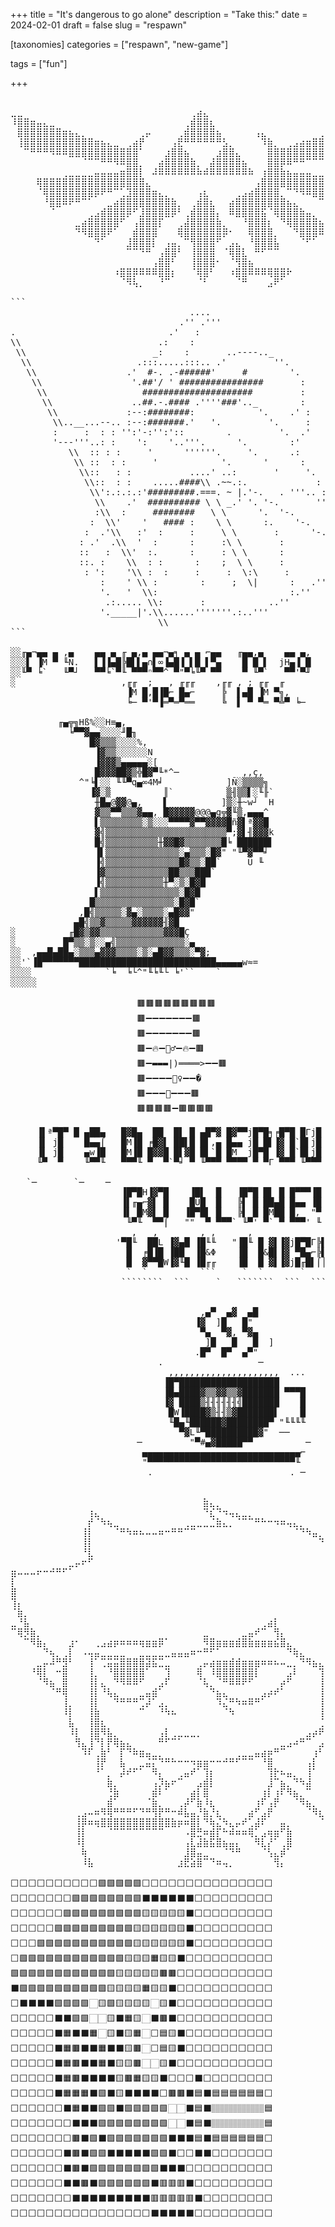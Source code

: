 +++
title = "It's dangerous to go alone"
description = "Take this:"
date = 2024-02-01
draft = false
slug = "respawn"

[taxonomies]
categories = ["respawn", "new-game"]

tags = ["fun"]

+++

<pre>

⣀⣀⠀⠀⠀⠀⠀⠀⠀⠀⠀⠀⠀⠀⠀⠀⠀⠀⠀⠀⠀⠀⠀⠀⠀⠀⠀⠀⢀⣴⣄⠀⠀⠀⠀⠀⠀⠀⠀⠀⠀⠀⠀⠀⠀⠀⠀⠀⠀⠀⠀⠀⠀⠀⠀⠀⠀⠀⢀⣀
⠸⣿⣿⣶⣤⣄⣀⠀⠀⠀⠀⠀⠀⠀⠀⠀⠀⠀⠀⠀⠀⠀⠀⠀⠀⠀⠀⢀⣾⣿⣿⣆⠀⠀⠀⠀⠀⠀⠀⠀⠀⠀⠀⠀⠀⠀⠀⠀⠀⠀⠀⠀⠀⢀⣀⣤⣶⣿⣿⡏
⠀⣿⣿⣿⣿⣿⣿⣿⣶⣦⣄⡀⠀⠀⠀⠀⠀⠀⠀⠀⢀⡤⠀⠀⠀⠀⢀⣾⣿⣿⣿⣿⣦⠀⠀⠀⠀⠀⢠⣄⠀⠀⠀⠀⠀⠀⠀⠀⢀⣠⣤⣶⣿⣿⣿⣿⣿⣿⣿⠁
⠀⢸⣿⣿⣿⣿⣿⣿⣿⣿⣿⣿⣿⣶⣦⣄⣀⠀⢀⣴⡟⠀⠀⠀⠀⢠⣟⠛⠛⠛⠛⠛⠛⣣⡀⠀⠀⠀⠀⠹⣷⡀⠀⢀⣠⣴⣶⣿⣿⣿⣿⣿⣿⣿⣿⣿⣿⣿⡏⠀
⠀⠀⠉⠛⠛⠛⠻⠿⠿⣿⣿⣿⣿⣿⣿⣿⣿⣿⣿⣿⠁⠀⠀⠀⣰⣿⣿⣦⠀⠀⠀⠀⣰⣿⣿⣄⠀⠀⠀⠀⣿⣿⣿⣿⣿⣿⣿⣿⣿⣿⣿⠿⠿⠿⠛⠛⠛⠉⠁⠀
⠀⠀⠀⠀⠀⠀⠀⠀⠀⠀⠀⠈⠉⠉⠛⠛⠻⠿⣿⣿⡀⠀⠀⣴⣿⣿⣿⣿⣷⡀⠀⣼⣿⣿⣿⣿⣦⠀⠀⠀⣿⣿⡿⠿⠛⠛⠉⠉⠉⠀⠀⠀⠀⠀⠀⠀⠀⠀⠀⠀
⠀⠀⠀⠀⠀⠀⠀⠀⢀⣀⣀⣀⣀⣤⣤⣤⣤⣶⣿⣿⡇⠀⠼⠿⠿⠿⠿⠿⠿⠷⠾⠿⠿⠿⠿⠿⠿⠷⠀⢰⣿⣿⣷⣦⣤⣤⣤⣀⣀⣀⣀⡀⠀⠀⠀⠀⠀⠀⠀⠀
⠀⠀⠀⠀⢿⣿⣿⣿⣿⣿⣿⣿⣿⣿⣿⣿⣿⣿⣿⣿⣿⣄⠀⠀⠀⠀⠀⠀⠀⠀⠀⠀⠀⠀⠀⠀⠀⠀⢠⣿⣿⣿⣿⣿⣿⣿⣿⣿⣿⣿⣿⣿⣿⣿⣿⣿⠀⠀⠀⠀
⠀⠀⠀⠀⠈⢿⣿⣿⣿⣿⣿⣿⣿⡿⠟⠛⠉⢁⣹⣿⣿⣿⣶⣄⡀⠀⠀⠀⠀⢠⣆⠀⠀⠀⠀⢀⣠⣴⣿⣿⣿⣿⡀⠉⠙⠻⠿⣿⣿⣿⣿⣿⣿⣿⣿⠃⠀⠀⠀⠀
⠀⠀⠀⠀⠀⠘⣿⣿⠿⠟⠛⠉⠁⠀⠀⣀⣴⣿⣿⣿⣿⣿⣿⣿⣿⣷⡀⠀⢀⣾⣿⣆⠀⠀⣴⣿⣿⣿⣿⣿⣿⣿⣿⣦⣄⠀⠀⠀⠉⠛⠻⠿⣿⣿⠇⠀⠀⠀⠀⠀
⠀⠀⠀⠀⠀⠀⠈⠀⠀⠀⠀⠀⢀⣠⣾⣿⣿⣿⡿⠋⣸⣿⣿⣿⣿⡿⠃⢀⣾⣿⣿⣿⡄⠀⠿⣿⣿⣿⣿⣯⠈⢿⣿⣿⣿⣷⣤⡀⠀⠀⠀⠀⠀⠉⠀⠀⠀⠀⠀⠀
⠀⠀⠀⠀⠀⠀⠀⠀⠀⠀⣀⣴⣿⣿⣿⣿⣿⠋⠀⢠⣿⣿⣿⡏⠀⠀⢀⣼⣿⣿⣿⣿⣷⡀⠀⠀⠘⣿⣿⣿⡆⠀⠙⢿⣿⣿⣿⣿⣦⣄⠀⠀⠀⠀⠀⠀⠀⠀⠀⠀
⠀⠀⠀⠀⠀⠀⠀⠀⠀⠀⠙⠻⣿⣿⣿⠟⠁⠀⠀⣾⣿⣿⣿⠀⠀⠀⢿⣿⣿⣿⣿⣿⣿⡿⠂⠀⠀⢿⣿⣿⣿⡀⠀⠀⠙⣿⣿⣿⠿⠋⠀⠀⠀⠀⠀⠀⠀⠀⠀⠀
⠀⠀⠀⠀⠀⠀⠀⠀⠀⠀⠀⠀⠀⠙⠁⠀⠀⠀⣸⣿⣿⣿⡇⠀⢠⣤⡀⠉⢻⣿⣿⣿⠋⠀⣠⣄⠀⠘⣿⣿⣿⣧⠀⠀⠀⠈⠋⠁⠀⠀⠀⠀⠀⠀⠀⠀⠀⠀⠀⠀
⠀⠀⠀⠀⠀⠀⠀⠀⠀⠀⠀⠀⠀⠀⠀⠀⠀⠀⠉⠉⠙⠛⠀⢠⣿⣿⠃⠀⢸⣿⣿⣿⠀⠈⢿⣿⣇⠀⠛⠋⠉⠉⠀⠀⠀⠀⠀⠀⠀⠀⠀⠀⠀⠀⠀⠀⠀⠀⠀⠀
⠀⠀⠀⠀⠀⠀⠀⠀⠀⠀⠀⠀⠀⠀⠀⠀⠀⠀⠀⠀⠀⠀⢠⣿⣿⠃⠀⠀⢸⣿⣿⣿⠂⠀⠈⢻⣿⣦⠀⠀⠀⠀⠀⠀⠀⠀⠀⠀⠀⠀⠀⠀⠀⠀⠀⠀⠀⠀⠀⠀
⠀⠀⠀⠀⠀⠀⠀⠀⠀⠀⠀⠀⠀⠀⠀⠀⠰⣿⣿⡿⠿⠿⠿⣿⣿⡆⠀⠀⠈⢿⣿⠃⠀⠀⠰⣿⣿⠿⠿⠿⢿⣿⣿⠗⠀⠀⠀⠀⠀⠀⠀⠀⠀⠀⠀⠀⠀⠀⠀⠀
⠀⠀⠀⠀⠀⠀⠀⠀⠀⠀⠀⠀⠀⠀⠀⠀⠀⠈⠻⢧⡀⠀⠀⠘⠉⠀⠀⠀⠀⠈⠃⠀⠀⠀⠀⠈⠛⠀⠀⠀⣠⠟⠁⠀⠀⠀⠀⠀⠀⠀⠀⠀⠀⠀⠀⠀⠀⠀⠀⠀

```
                                  ....
                                .'' .'''
.                             .'   :
\\                          .:    :
 \\                        _:    :       ..----.._
  \\                    .:::.....:::.. .'         ''.
   \\                 .'  #-. .-######'     #        '.
    \\                 '.##'/ ' ################       :
     \\                  #####################         :
      \\               ..##.-.#### .''''###'.._        :
       \\             :--:########:            '.    .' :
        \\..__...--.. :--:#######.'   '.         '.     :
        :     :  : : '':'-:'':'::        .         '.  .'
        '---'''..: :    ':    '..'''.      '.        :'
           \\  :: : :     '      ''''''.     '.      .:
            \\ ::  : :     '            '.      '      :
             \\::   : :           ....' ..:       '     '.
              \\::  : :    .....####\\ .~~.:.             :
               \\':.:.:.:'#########.===. ~ |.'-.   . '''.. :
                \\    .'  ########## \ \ _.' '. '-.       '''.
                :\\  :     ########   \ \      '.  '-.        :
               :  \\'    '   #### :    \ \      :.    '-.      :
              :  .'\\   :'  :     :     \ \       :      '-.    :
             : .'  .\\  '  :      :     :\ \       :        '.   :
             ::   :  \\'  :.      :     : \ \      :          '. :
             ::. :    \\  : :      :    ;  \ \     :           '.:
              : ':    '\\ :  :     :     :  \:\     :        ..'
                 :    ' \\ :        :     ;  \|      :   .'''
                 '.   '  \\:                         :.''
                  .:..... \\:       :            ..''
                 '._____|'.\\......'''''''.:..'''
                            \\
```

░░╓▄¬▄▄ ▄ ,▄    ▄▄ ▄ ╓ ▄,▄ ▄▄¬▄╕ ▄ ▄ ⌐▄▄   ╓▄▄,▄    ▄▄ ▄,   ,▄j∩░░▄░▄░▄▄▄░░░░░░░
░░░▌ ▐M ▀ ╙N.   ▌▐▐▄█╠█▌▌▄∩▌∞▐▄█▐ ▌█ ▌▀▄    █ █ ▌  jH▄▐ █   ▌▐@▌░▐░███▌█N░░░░░░░
░░╙▀ ╘`   ╙▀┘   ▀▀╘`▀╙ ▀▀▀ⁿ▀▀^ ▀"▀╘╙▀ ▀▀    ▀ ╙▀`   ▀▀'▀╜   ▀╙░▀▀└▀▀▀░▀▀▀░░░░░░░
░                    ,╓╓  ;   , ╓╓╓    ,╓╓ , ; ╓╓  ╓            ░░░░░░░░░░░░░░░░
                      ▐M █,█▐█⌐ █▄⌐     ╠  ▌▄█ ▐M ▀╗,           ░░░░░░░░░░░░░░░░
                      ╘─ ▀'▀▐═▀═▀══     ╚  ▌ ▀ ▀═ ▀╩▀ ╘─         ░░░░░░░░░░░░░░░
                                                                 ░░░░░░░░░░░░░░░
         ╓▄╦╗Hß%░░H≡▄,                                           ░░░░░░░░░░░░░░░
           ╘▀▀▓▄▄░░░░╜█╖                                          ░░░░░░░░░░░░░░
               █▓▒▒▒░░░░%,                                        ░░░░░░░░░░░░░░
                ▐▓▒▒░░░░░░N                                       ░░░░░░░░░░░░░░
                ▐▓▓▓▒▄▄▄▄▄░[                                      ░░░░░░░░░░░░░░
                █▓▓▓██▓▒╬█▓▀╙*^─            ,,ç,                  ░░░░░░░░░░░░░░
             ^"╘▌░░ ╙╙▀q▄∞4M╛            ]Ñ░▒▒▒▒╗                 ░░░░░░░░░░░░░░
               ▐▓░▒          ║`          ▒╢▒▒▌░╙╟`                 ░░░░░░░░░░░░░
                ╫█▄@▓▓@▄,    ▌          ]▒░╫~w┘  H                ░░░░░░░░░░░░░░
                ▓▒▒▀▀▒▒▒▓▄▄, █▓▓▓▓▓@@@▄g╦▓╙▒,▄▄▄^                 ░░░░░░░░░░░░░░
                ▌▒▒▒▒▒▒▒▒░▒░░░▀▀▀▀▓▀▀▓▓▓▓█ñ▓▌ª▓▓█                 ░░░░░░░░░░░░░░
                ▓╣▒▒▒▒▒▒▒▒▒▒▒▒▒▒▒▒▒▒▒▒▒▒▒▀;▓▌╢▓▓▓k                ░░░░░░░░░░░░░░
                █╣▒▒▒▒▒▒▒▒▒▒╫▓▓█▓▒▒▒▒▒▒▒█╘ ██████▌                ░░░░░░░░░░░░░░
                ▐▌▒▒▒▒▒▒▒▒▒▒▒▒▒▒░▄▒▒▒░█▓" "╙▀▓▀▀╛                 ░░░░░░░░░░░░░░
                ▐╣▒▒▒▒▒▒▒▒▒▒▒▒▒▒█▓▒▒░██`     Ü ╙                  ░░░░░░░░░░░░░░
                ▐▓▒▒▒▒▒▒▒▒▒▒▒▒██▒▒▒███`                           ░░░░░░░░░░░░░░
                ▐╣▒▒▒▒▒▒▒▒▒▒▒╫▀░▒░█▓█                             ,▄██▄▄▄░░░░░░░
                ▌▒▒▒▒▒▒▒▒▒▒▒▒▒▒▒░█▓█                              ╓▀▀█████░░░░░░
               █▒▒▒▒▒▒▒▒▒▒▒▒▒▒▒░█▓█`                            ░M w ╠▀███▀░░░░░
             ,█╣▒▒▒▒▒░▓▄░▒▒▒▒░▄█▓▓"                             ░)   ╚███▀░░░░░░
            ▄█╣▒▒▓▒▒▒▒▒▓▓▓▓▓▓╢▓█                              ░░░▐█╨▓█▓█░░░░░░░░
░          ╓█▓▒▓▓▒▒▒▒▒▒▒▒▒▒▒▒▓▓▓█Ç                            ░░░█▓█▓▓██▌░░░░░░░
░         █▀▒▒░▒░░▄╣▒▒▒▒▒▒▒▒▒▒▒▒▒░▄                          ░░░▐████████▄░░░░░░
░░  ,▄▄█▄██▄░▒▒▒▄▓▓▓▒▒▒▒░▒░▄█▓▓▒▒▒░▀▓;                      ░░░░▀░▐▓▓▓▓████░░░░░
░░'`▐█▀▀▀▀▀▀▀██████████████████████████▄▄▄▄▄w≈=             ░░░░░;░▒░░░░░░░░░░░░
░░░░              `╘  ╘└^"╙╘╙└ ╘'``    `                    ░░░░░░░░░░░░░░░░░░░░
░░░░░                                                       ░░░░░░░░░░░░░░░░░░░░

                        🟫🟫🟫🟫🟫🟫🟫🟫🟫
                        🟫➖➖➖➖➖➖➖🟫
                        🟫➖➖➖➖➖➖➖🟫
                        🟫➖🔥➖🧙‍♂️➖🔥➖🟫
                        🟫➖▬▬▬|)════>➖➖🟫
                        🟫➖➖➖➖🧚‍♀️➖➖�
                        🟫➖➖➖🧝➖➖➖🟫
                        🟫🟫🟫🟫➖🟫🟫🟫🟫

     ▐▌ª▀█▀ █ ▄██▄   █▓█▄  ██  █▌ █ ▄█▀▓ █▓▀▀j█▀█╕╒█▀█ █Γj█ █▀█╕   ▀█▀Γ▄█▀▄
     ▐▌ j█    █▄▄⌠   █M▐█ ╒█▓▌ ██▌█ █▌,▄ █▄▄ j█ █▌▐▓ █`█▌j█ █▄▄,    █  █▌j█
     ▐▌ j█    ▄w▐█   █M▐█ █▓▓█ █▌▓█ █▌`█ █M  j█▀█ ▐▓ █`█▌j█ ▄ ▓▌    █  █▌j█
     ╙▀  ▀    ╙▀▀╙   ▀▀▀╙ ▀  ▀`▀╛ ▀ ╙▀▀▀ ▀▀▀▀ ▀ ▀Γ ▀▀▀ ╙▀▀▀ ▀▀▀`    ▀  ╙▀▀▀

   `─       `─    ─                                          .        ─    ─
                     ▐█▀█H▐▓▀█    ▐█▌  █   ▐█▀█ █▌ █ █▀▀▀▐█  `
                     ▐▌╓▄⌐▓▌ █    █Ü█  █   ╠▌ █ ██▄█ █▄▄ ▐█
                     ▐▌ █M▓▌ █   ▐█▀█▌ █   ╠▌ █ █M██ █,  "▀
                      ╙▀╙  ▀▀⌠   ""  ▀ ▀▀▀` ╙▀' ▀` ▀ ▀▀▀' ╙
                       ,   ,        , ,      ,
                    '▀█╙  ██L ▐▓▄█ ▐█╙╙   "▐█╙ █ ▓▌▐▓j█▀█Γ╠▌
                      █  ╒█▐█ ▐██  ▐█&Φ    ▐█  █&█▌▐▓ ▀█▄⌐╠▌
                      █  ▓▀▀█W▐▓╙█ ▐█╓╓    ▐█  █ ▓▌▐▓j█╓█▌⌠│
                      `  `          ```     `  `       `
                     ````````  ```     `   ```````  ```  ```


                                    ,▄▀  ▄▓  ▄█
                                   ▐▓  ]█   █"
                                    ▀▄  ▀▓, ▀▓▄
                                     ]█   █   █  ]
                                   .█▀  █▀  ▄▀"
                            .                  ─
                              ,,,,,,,,,,,,,,,,,,,,,  ...
                             ▐█▀███████████████████
                             ▐█▄████▓▒▒▓▓▒▒▓███████ ▀▀▀█
                             ▐▓ ████▒╢╢╢╢╢╢╣███████    █
                              █W▐████▓▒╢╢▒▓███████▌    █
                              ╙█▄╙██████▓████████▀ "╙╙╙╙
                                ▀▓L╙▀██████████▓"  ──
                        ─         "▀#▄▓█████▀▀          ─
                         ▄▄▄▄▄▄▄▄▄▄▄▄▄▄▄▄▄▄▄▄▄▄▄▄▄▄▄▄▄▄⌐
                         "▀▀▀▀▀▀▀▀▀▀▀▀▀▀▀▀▀▀▀▀▀▀▀▀▀▀▀▀╙
                          .                          . ─


⠀⠀⠀⠀⠀⠀⠀⠀⠀⠀⠀⠀⠀⠀⠀⠀⠀⠀⠀⠀⠀⠀⠀⠀⠀⠀⠀⠀⠀⠀⣷⣄⡀⠀⠀⠀⠀⠀⠀⠀⠀⠀⠀⠀⠀⠀⠀⠀⠀⠀⠀⠀⠀⠀⠀⠀⠀⠀⠀⠀⠀
⠀⠀⠀⠀⠀⠀⠀⠀⠀⠀⠀⠀⢰⣄⠀⠀⠀⠀⠀⠀⠀⠀⠀⠀⠀⠀⠀⠀⠀⠀⠙⣎⠙⠲⢤⣄⣀⡀⠀⠀⠀⠀⠀⠀⠀⠀⠀⠀⠀⠀⠀⠀⠀⠀⠀⠀⠀⠀⠀⠀⠀
⠀⠀⠀⠀⠀⠀⠀⠀⠀⠀⠀⠀⡞⠈⠳⢦⣀⠀⠀⠀⠀⠀⠀⠀⠀⠀⠀⢀⣀⣀⣀⣈⣷⣄⡀⠈⠉⠉⠛⠓⠒⠲⠶⢤⣄⡀⠀⠀⠀⠀⠀⠀⠀⠀⠀⠀⠀⠀⠀⠀⠀
⠀⠀⠀⠀⠀⠀⠀⠀⠀⠀⠀⢸⡇⠀⠀⠀⠈⠛⠳⠶⠦⠤⠤⠶⠒⠛⠛⠉⠉⠀⠀⠀⠀⠀⠀⠀⠀⠀⠀⠀⠀⠀⠀⠀⠈⠙⠳⣤⡀⠀⠀⠀⠀⠀⠀⠀⠀⠀⠀⠀⠀
⠀⠀⠀⠀⠀⠀⠀⠀⠀⠀⠀⢸⡇⠀⠀⠀⠀⠀⠀⠀⠀⠀⠀⠀⠀⠀⠀⠀⠀⠀⠀⠀⠀⠀⠀⠀⠀⠀⠀⠀⠀⠀⠀⠀⠀⠀⠀⠀⠙⢦⡀⠀⠀⠀⠀⠀⠀⠀⠀⠀⠀
⠀⠀⠀⠀⠀⠀⠀⠀⠀⠀⠀⠘⣇⠀⠀⠀⠀⠀⠀⠀⠀⠀⠀⠀⠀⠀⠀⠀⠀⠀⠀⠀⠀⠀⠀⠀⠀⠀⠀⠀⠀⠀⠀⠀⠀⠀⠀⠀⠀⠀⠙⢦⡀⠀⡀⠀⠀⠀⠀⠀⠀
⠀⠀⠀⠀⠀⠀⠀⠀⠀⣀⡤⠖⠋⠀⠀⠀⠀⠀⠀⠀⠀⠀⠀⠀⠀⠀⠀⠀⠀⠀⠀⠀⠀⠀⠀⠀⠀⠀⠀⠀⠀⠀⠀⠀⠀⠀⠀⠀⠀⠀⠀⠀⠻⣴⣷⠀⠀⠀⠀⠀⠀
⣶⠤⠤⠤⠖⠒⠚⠛⠋⠁⠀⠀⠀⠀⠀⠀⠀⠀⠀⠀⠀⠀⠀⠀⠀⠀⠀⠀⠀⠀⠀⠀⠀⠀⠀⠀⠀⠀⠀⠀⠀⠀⠀⠀⠀⠀⠀⠀⠀⠀⠀⠀⠀⢻⠘⡇⠀⠀⠀⠀⠀
⡇⠀⠀⠀⠀⠀⠀⠀⠀⠀⠀⠀⠀⠀⠀⠀⠀⠀⠀⠀⠀⠀⠀⠀⠀⠀⠀⠀⠀⠀⠀⠀⠀⠀⠀⠀⠀⠀⠀⠀⠀⠀⠀⠀⠀⠀⠀⠀⠀⠀⠀⠀⠀⢸⡆⠸⡆⠀⠀⢀⠀
⣿⠀⠀⠀⠀⠀⠀⠀⠀⠀⠀⠀⠀⠀⠀⠀⠀⠀⠀⠀⠀⠀⠀⠀⠀⠀⠀⠀⠀⠀⠀⠀⠀⠀⠀⠀⠀⠀⠀⠀⠀⠀⠀⠀⠀⠀⠀⠀⠀⠀⠀⠀⠀⢸⠇⠀⢳⠀⢀⣾⠀
⢹⡄⠀⠀⠀⠀⠀⠀⠀⠀⠀⠀⠀⠀⠀⠀⠀⠀⠀⠀⠀⠀⠀⠀⠀⠀⠀⠀⠀⠀⠀⠀⠀⠀⠀⠀⠀⠀⠀⠀⠀⠀⠀⠀⠀⠀⠀⠀⠀⠀⠀⠀⠀⠀⠀⠀⢸⣠⠞⣾⠀
⠈⣷⡀⠀⠀⠀⠀⠀⠀⠀⠀⠀⠀⠀⠀⠀⠀⠀⠀⠀⠀⠀⠀⠀⠀⠀⠀⠀⠀⠀⠀⠀⠀⠀⠀⠀⠀⠀⠀⠀⠀⠀⠀⠀⠀⠀⠀⠀⠀⠀⠀⠀⠀⠀⠀⠀⢸⠋⣴⠃⠀
⣀⠘⣧⠀⠀⠀⠀⠀⠀⠀⠀⠀⠀⠀⠀⠀⠀⠀⠀⠀⠀⠀⠀⠀⠀⠀⠀⠀⠀⠀⠀⠀⠀⠀⠀⠀⠀⠀⠀⢀⣴⡇⠀⠀⠀⠀⠀⠀⠀⠀⠀⠀⠀⠀⠀⠀⣸⡶⠃⠀⠀
⠉⢿⡻⣷⡀⠀⠀⠀⠀⠀⠀⠀⠀⠀⠀⠀⠀⠀⠀⠀⠀⠀⠀⠀⠀⠀⠀⠀⠀⠀⣀⠀⠀⠀⠀⠀⣀⣤⠞⠉⠀⢻⡄⠀⠀⠀⠀⠀⠀⠀⠀⠀⠀⠀⠀⣰⣿⠀⠀⠀⠀
⠀⠀⠉⠻⣷⡄⠀⠀⠀⣰⠂⠀⠀⢀⣠⣴⡶⠶⠶⠶⢶⣶⣶⡿⠁⠀⠀⠀⠀⠀⠻⣿⣶⣶⣶⣾⣿⣷⣶⣶⣶⣮⣿⣄⠀⠀⠀⠀⠀⠀⠀⠀⠀⠀⠀⠀⠈⣧⠀⠀⠀
⠀⠀⠀⠀⠀⠙⢦⡀⢀⡇⠀⠠⢤⣤⣀⣀⣀⣀⠀⠀⣀⣀⣀⣀⣀⣤⣤⣤⠶⠒⠛⠋⠁⠀⠀⠀⠀⠀⠀⠀⠀⠀⠀⠙⢷⣄⠀⠀⠀⠀⠀⠀⡄⠀⠀⠀⠀⢸⡄⠀⠀
⠀⠀⠀⠀⣀⡤⠼⠛⣻⠃⠀⠀⢸⠁⢉⣭⣭⣿⣿⣿⣿⣽⣯⣉⣀⠀⠀⠀⠀⢀⡤⣴⣶⣶⣾⣾⣶⣶⣶⠶⠶⠦⠤⣀⡀⠙⠻⣦⣄⡆⠀⠀⣿⣀⠀⠀⠀⢸⠃⠀⠀
⠀⠀⠀⠘⢿⡇⠀⠒⣿⠀⠀⠀⢸⡀⠀⠘⣿⣿⣿⣿⣿⠁⠀⠀⢹⠀⠀⠀⠀⢿⠀⠸⣿⣿⣿⣿⣿⣿⡇⠀⠀⠀⠀⣠⠇⠀⠀⠀⢹⡇⠀⠀⢿⡉⠙⠲⠶⠾⢤⣀⡀
⠀⠀⠀⠀⠈⠻⣦⠀⣿⠀⠀⠀⢸⡇⣄⠀⠙⠻⠿⠿⠋⠀⠀⣠⠏⠀⠀⠀⠀⠈⢧⡀⠈⠛⠿⠿⠟⠋⠀⠀⠀⠀⡴⠋⠀⠀⠀⠀⢸⡇⠀⠀⢸⠛⠓⠒⠂⠀⢀⡿⠃
⠀⠀⠀⠀⠀⠀⠈⠛⢿⠀⠀⠀⢸⡇⠘⢧⣄⠀⠀⠀⣀⣤⣾⠁⠀⠀⠀⠀⠀⠀⠀⠙⣦⣄⠀⠀⠀⠀⠀⣠⡴⠞⠁⠀⠀⠀⠀⠀⢸⡇⠀⠀⢸⡇⠀⠀⣠⡴⠛⠀⠀
⠀⠀⠀⠀⠀⠀⠀⠀⢸⡀⠀⠀⢸⡇⠀⠀⠙⠛⠛⠛⢉⡼⠁⣠⡀⠀⠀⠀⠀⠀⠀⠀⠹⣌⠛⠳⠶⠿⠛⠁⠀⠀⠀⠀⠀⠀⠀⠀⢸⡇⠀⠀⢸⡷⠖⢛⡟⠀⠀⠀⠀
⠀⠀⠀⠀⠀⠀⠀⠀⠸⡇⠀⠀⢸⣷⠀⠀⠀⠀⠀⠀⠉⠀⠀⠘⠳⠦⠀⠀⠀⠀⠀⠀⠀⠈⠳⠀⠀⠀⠀⠀⠀⠀⠀⠀⠀⠀⠀⠀⢸⡇⠀⠀⠘⡇⠀⣸⠁⠀⠀⠀⠀
⠀⠀⠀⠀⠀⠀⠀⠀⠀⣧⠀⠀⢸⣿⣆⠀⠀⠀⠀⠀⠀⠀⠀⠀⠀⠀⠀⠀⠀⠀⠀⠀⠀⠀⠀⠀⠀⠀⠀⠀⠀⠀⠀⠀⠀⠀⠀⠀⢈⣿⠀⠀⠀⡇⢀⡇⠀⠀⠀⠀⠀
⠀⠀⠀⠀⠀⠀⠀⠀⠀⠸⡇⠀⢸⣿⠻⣧⡀⠀⠀⠀⠀⠀⠀⢠⡇⢀⣀⣀⣀⡀⠀⠀⠀⠀⠀⠀⠀⠀⠀⠀⠀⠀⠀⠀⠀⠀⣠⡴⠟⢻⠀⠀⢰⡇⢸⡇⠀⠀⠀⠀⠀
⠀⠀⠀⠀⠀⠀⠀⠀⠀⠀⢻⣄⢸⠙⡇⡟⢿⣦⣄⠀⠀⠀⠀⠛⠋⠉⠁⠀⠀⠀⠀⠀⠀⠀⠀⠀⠀⠀⠀⠀⠀⠀⣀⣠⠴⠛⠉⠀⣠⣿⣇⠀⢸⠁⠸⡇⠀⠀⠀⠀⠀
⠀⠀⠀⠀⠀⠀⠀⠀⠀⠀⠀⠹⠏⢀⣷⠃⠀⡏⠙⠷⣶⣤⣀⡀⠀⠀⠀⠀⠀⠀⠀⠀⠀⠀⠀⢀⣀⣀⣤⣴⡶⠛⠉⠀⠀⠀⠀⢰⠃⠀⠹⣄⣾⣀⡀⢳⡀⠀⠀⠀⠀
⠀⠀⠀⠀⠀⠀⠀⠀⠀⠀⠀⠀⠀⢸⡟⠀⠀⣧⠀⠀⣀⣬⡍⠙⠛⠓⠒⠒⠲⣶⣶⠒⠒⠚⠛⠋⠉⠉⠀⠘⣿⠀⠀⠀⠀⠀⢠⡇⠀⠀⠀⠹⠏⠈⠉⠛⠓⠀⠀⠀⠀
⠀⠀⠀⠀⠀⠀⠀⠀⠀⠀⠀⠀⠀⠘⠁⡀⠀⡼⠞⠋⠁⠀⠻⡄⠀⠀⢀⣤⠞⠁⢹⡆⠀⠀⠀⠀⠀⠀⠀⠀⢹⡗⠦⣤⡀⠀⢸⠁⠀⠀⠀⠀⠀⠀⠀⠀⠀⠀⠀⠀⠀
⠀⠀⠀⠀⠀⠀⠀⠀⠀⠀⠀⠀⠀⠀⠀⣷⡀⠀⠀⠀⠀⠀⢠⡹⣦⠖⠉⠀⠀⣠⣾⡇⠀⠀⠀⠀⠀⠀⠀⠀⣸⠉⣦⡀⠙⠳⣼⠀⠀⠀⠀⠀⠀⠀⠀⠀⠀⠀⠀⠀⠀
⠀⠀⠀⠀⠀⠀⠀⠀⠀⠀⠀⠀⠀⠀⠀⢘⣷⠀⠀⠀⠀⠀⣾⠇⠁⠀⠀⠀⣴⡇⣿⠀⠀⠀⠀⠀⠀⠀⠀⢰⡇⢰⠏⠻⣦⡀⠉⠀⠀⠀⠀⠀⠀⠀⠀⠀⠀⠀⠀⠀⠀
⠀⠀⠀⠀⠀⠀⠀⠀⠀⠀⠀⠀⠀⠀⠀⣾⠁⠀⠀⠀⠀⠈⣷⡀⠀⠀⢀⡼⠋⣷⠸⣆⠀⠀⠀⠀⠀⠀⢰⠏⢠⡟⠀⠀⠈⠻⣦⡀⠀⠀⠀⠀⠀⠀⠀⠀⠀⠀⠀⠀⠀
⠀⠀⠀⠀⠀⠀⠀⠀⠀⠀⢀⣠⠤⠶⠻⢿⠛⠛⠛⠋⠙⠛⢻⡟⠛⠒⠾⣧⣤⡘⣷⡘⣆⠀⠀⠀⠀⣴⠋⣠⡟⠀⠀⠀⠀⠀⠈⠻⣆⠀⠀⠀⠀⠀⠀⠀⠀⠀⠀⠀⠀
⠀⠀⠀⠀⠀⠀⠀⠀⠀⠀⢸⡿⠶⢶⣿⣿⣿⣿⣿⣿⣿⣿⣿⣿⣿⣷⡶⠶⣿⡇⠙⢷⣌⠳⣄⡤⠞⢁⣼⠏⠀⠀⣤⡀⠀⠀⠀⠀⠈⢷⡀⠀⠀⠀⠀⠀⠀⠀⠀⠀⠀
⠀⠀⠀⠀⠀⠀⠀⠀⠀⠀⢸⡇⠀⠀⠀⠈⠉⠉⠉⠉⠉⠉⠉⠉⠀⠀⠀⠠⣿⣛⠶⣾⡏⠓⠾⠶⠶⢿⡁⣠⢶⣶⠋⣷⠀⠀⠀⠀⠀⠈⢻⡄⠀⠀⠀⠀⠀⠀⠀⠀⠀
⠀⠀⠀⠀⠀⠀⠀⠀⠀⠀⠸⡇⠀⠀⠀⠀⠀⠀⠀⠀⠀⠀⠀⠀⠀⠀⠀⢠⣇⣼⣷⣯⣿⣦⣤⡄⠀⠀⠻⣇⡜⠁⢀⣿⠀⠀⠀⠀⠀⠀⠀⢻⡄⠀⠀⠀⠀⠀⠀⠀⠀
⠀⠀⠀⠀⠀⠀⠀⠀⠀⠀⠀⢷⠀⠀⠀⠀⠀⠀⠀⠀⠀⠀⠀⠀⠀⠀⠀⣸⣿⣤⣀⠀⠀⠈⠙⠛⠀⠀⠀⠈⢣⣄⡾⠁⠀⠀⠀⠀⠀⠀⠀⠀⢻⡀⠀⠀⠀⠀⠀⠀⠀
⠀⠀⠀⠀⠀⠀⠀⠀⠀⠀⠀⠸⣧⠀⠀⠀⠀⠀⠀⠀⠀⠀⠀⠀⠀⠀⣰⣟⣵⣿⠉⠙⠶⢤⡀⠀⠀⠀⠀⠀⠀⢻⡄⠀⠀⠀⠀⠀⠀⠀⠀⠀⢾⣇⠀⠀⠀⠀⠀⠀⠀

⬜⬜⬜⬜⬜⬜⬜⬜⬜⬜🟩🟩🟩🟩🟩⬜⬜⬜⬜⬜⬜⬜⬜⬜⬜⬜⬜⬜⬜⬜
⬜⬜⬜⬜⬜⬜⬜🟩🟩🟩🟩🟩🟩🟩🟩⬛⬛⬛⬛⬛⬛⬜⬜⬜⬜⬜⬜⬜⬜⬜
⬜⬜⬜⬜⬜⬜🟩🟩🟩🟩🟩🟩🟩🟩🟩🟨🟨🟨🟨🟨⬛⬜⬜⬜⬜⬜⬜⬜⬜⬜
⬜⬜⬜⬜⬜🟩🟩🟩🟩🟩🟩🟩🟩🟩🟨🟨🟨🟨🟨🟨⬛⬜⬜⬜⬜⬜⬜⬜⬜⬜
⬜⬜⬜🟩🟩🟩🟩🟩🟩🟩🟩🟩🟩🟩🟨🟨🟨🟨🟨🟨⬛⬜⬜⬜⬜⬜⬜⬜⬜⬜
⬜🟩🟩🟩🟩🟩🟩🟩🟩🟩🟩🟩🟩🟨🟨🟨🟧🟨🟨⬛⬜⬜⬜⬜⬜⬜⬜⬜⬜⬜
🟩🟩🟩🟩🟩🟩🟩🟩🟩🟩🟩🟩🟨🟨🟨🟨🟨🟫🟫⬜⬜⬜⬜⬜⬜⬜⬜⬜⬜⬜
⬛🟩🟩🟩🟩🟩🟩🟩🟩🟩🟩🟨🟨🟨🟨🟧🟨🟨⬛⬜⬜⬜⬜⬜⬜⬜⬜⬜⬜⬜
⬜⬛⬛⬛⬛🟩🟩🟩🟩🏻🟨🟩🟨🟨🟨🟨🏻🟨⬛⬜⬜⬜⬜⬜⬜⬜⬜⬜⬜⬜
⬜⬜⬜⬜⬜⬛⬛🟩🟩🏻🏻🟨⬛🟧🟨🏻⬛🟫⬛⬜⬜⬜⬜⬜⬜⬜⬜⬜⬜⬜
⬜⬜⬜⬜⬜⬛🟧⬛⬛🟧🏻🟨⬛🟨🟧🏻⬜🟦🟨⬛⬜⬜⬜⬜⬜⬜⬜⬜⬜⬜
⬜⬜⬜⬜⬜⬛🟧🟫⬛⬛🟧⬛⬛🟨🟫🏻⬜🟦🟨⬛⬜⬜⬜⬜⬜⬜⬜⬜⬜⬜
⬜⬜⬜⬜⬜⬛🟧🟫⬛⬛🟧⬛🟨🟨🟫🏻🏻🟨⬛⬜⬜⬜⬜⬜⬜⬜⬜⬜⬜⬜
⬜⬜⬜⬜⬜⬛🟧🟫⬛⬛⬛⬛🟨🟫🟧🟨🟨⬛⬜⬜⬜⬛⬜⬜⬜⬜⬜⬜⬜⬜
⬜⬜⬜⬜⬜⬛🟧🟧🟧⬛🟩⬛🟨⬛⬛⬛⬛⬜🟫🟫⬛🟦⬛🟦🟦🟦🟦🟦🟦⬜
⬜⬜⬜⬜⬜⬜⬛🟧⬛⬛🟩🟩⬛🟩🟩🟩🟩🟩🏻🏻⬛🟦⬛🏽🏽🏽🏽🏽🏽🟦
⬜⬜⬜⬜⬜⬜⬜⬛⬛⬛🟩🟩🟩🟩🟩🟩🟩🟩🏻🏻⬛🟦⬛🏽🏽🏽🏽🏽🏽🟦
⬜⬜⬜⬜⬜⬜⬜🟫⬛🟩⬛🟩🟩🟩🟩🟩🟩🟩⬛⬛⬛🟦⬛🟦🟦🟦🟦🟦🟦⬜
⬜⬜⬜⬜⬜⬜⬛🟫⬛🟩🟩⬛⬛⬛⬛⬛🟩🟩⬛⬜⬜⬛⬛⬜⬜⬜⬜⬜⬜⬜
⬜⬜⬜⬜⬜⬜⬛🟫⬛🟩🟩🟩🟩🟩🟩🟩🟩⬛⬛⬛⬜⬜⬜⬜⬜⬜⬜⬜⬜⬜
⬜⬜⬜⬜⬜⬜⬛⬛🟫⬛🟩🟩🟩🟩🟩🟩⬛🟥🟥🟥⬛⬜⬜⬜⬜⬜⬜⬜⬜⬜
⬜⬜⬜⬜⬜⬜⬜⬛⬛⬛⬛⬛⬛⬛⬛⬛🟥🟥🟥🟥🟥⬛⬜⬜⬜⬜⬜⬜⬜⬜
⬜⬜⬜⬜⬜⬜⬜⬜⬜⬜⬜⬜⬜⬜⬜⬜⬛⬛⬛⬛⬛⬜⬜⬜⬜⬜⬜⬜⬜⬜

</pre>
